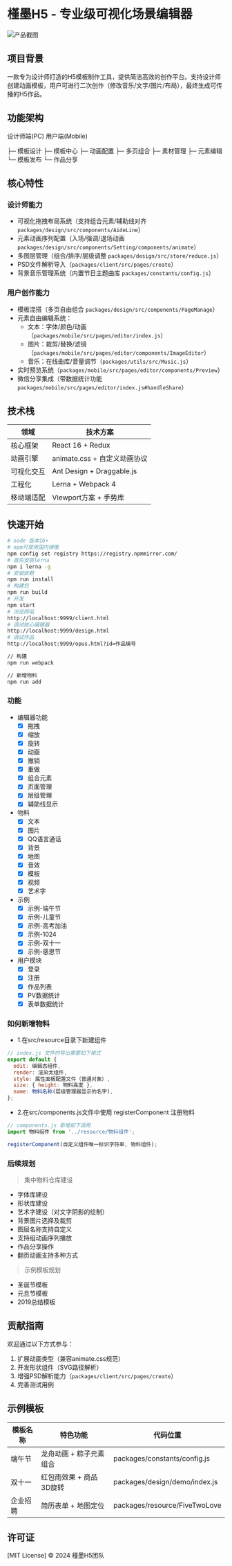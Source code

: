 # 槿墨H5 - 专业级可视化场景编辑器

![产品截图](http://www.lzuntalented.cn/img/home-log.png)

## 项目背景
一款专为设计师打造的H5模板制作工具，提供简洁高效的创作平台。支持设计师创建动画模板，用户可进行二次创作（修改音乐/文字/图片/布局），最终生成可传播的H5作品。

## 功能架构

设计师端(PC) 用户端(Mobile)

├─ 模板设计 ├─ 模板中心
├─ 动画配置 ├─ 多页组合
├─ 素材管理 ├─ 元素编辑
└─ 模板发布 └─ 作品分享

## 核心特性
### 设计师能力
- 可视化拖拽布局系统（支持组合元素/辅助线对齐 `packages/design/src/components/AideLine`）
- 元素动画序列配置（入场/强调/退场动画 `packages/design/src/components/Setting/components/animate`）
- 多图层管理（组合/排序/层级调整 `packages/design/src/store/reduce.js`）
- PSD文件解析导入（`packages/client/src/pages/create`）
- 背景音乐管理系统（内置节日主题曲库 `packages/constants/config.js`）

### 用户创作能力
- 模板混搭（多页自由组合 `packages/design/src/components/PageManage`）
- 元素自由编辑系统：
  - 文本：字体/颜色/动画（`packages/mobile/src/pages/editor/index.js`）
  - 图片：裁剪/替换/滤镜（`packages/mobile/src/pages/editor/components/ImageEditor`）
  - 音乐：在线曲库/音量调节（`packages/utils/src/Music.js`）
- 实时预览系统（`packages/mobile/src/pages/editor/components/Preview`）
- 微信分享集成（带数据统计功能 `packages/mobile/src/pages/editor/index.js#handleShare`）

## 技术栈
| 领域           | 技术方案                          |
|----------------|----------------------------------|
| 核心框架       | React 16 + Redux                 |
| 动画引擎       | animate.css + 自定义动画协议     |
| 可视化交互     | Ant Design + Draggable.js        |
| 工程化         | Lerna + Webpack 4                |
| 移动端适配     | Viewport方案 + 手势库            |

## 快速开始

```bash
# node 版本16+
# npm可使用国内镜像
npm config set registry https://registry.npmmirror.com/
# 首先安装lerna
npm i lerna -g
# 安装依赖
npm run install
# 构建包
npm run build
# 开发
npm start
# 浏览网站
http://localhost:9999/client.html
# 调试核心编辑器
http://localhost:9999/design.html
# 调试作品
http://localhost:9999/opus.html?id=作品编号

// 构建
npm run webpack

// 新增物料
npm run add
```

### 功能

* 编辑器功能
    - [x] 拖拽
    - [x] 缩放
    - [x] 旋转
    - [x] 动画
    - [x] 撤销
    - [x] 重做
    - [x] 组合元素
    - [x] 页面管理
    - [x] 层级管理
    - [x] 辅助线显示

* 物料
    - [x] 文本
    - [x] 图片
    - [x] QQ语言通话
    - [x] 背景
    - [x] 地图
    - [x] 音效
    - [x] 模板
    - [x] 视频
    - [x] 艺术字

* 示例
    - [x] 示例-端午节
    - [x] 示例-儿童节
    - [x] 示例-高考加油
    - [x] 示例-1024
    - [x] 示例-双十一
    - [x] 示例-感恩节

* 用户模块
    - [x] 登录
    - [x] 注册
    - [x] 作品列表
    - [x] PV数据统计
    - [x] 表单数据统计
### 如何新增物料
* 1.在src/resource目录下新建组件
``` js
// index.js 文件的导出需要如下格式
export default {
  edit: 编辑态组件,
  render: 渲染太组件,
  style: 属性面板配置文件（普通对象）,
  size: { height: 物料高度 },
  name: 物料名称(层级管理器显示的名字),
};

```
* 2.在src/components.js文件中使用 registerComponent 注册物料
``` js
// components.js 新增如下调用
import 物料组件 from '../resource/物料组件';

registerComponent(自定义组件唯一标识字符串, 物料组件);
```

### 后续规划
> 集中物料仓库建设
* 字体库建设
* 形状库建设
* 艺术字建设（对文字阴影的绘制）
* 背景图片选择及裁剪
* 图层名称支持自定义
* 支持组动画序列播放
* 作品分享操作
* 翻页动画支持多种方式

> 示例模板规划
* 圣诞节模板
* 元旦节模板
* 2019总结模板


## 贡献指南
欢迎通过以下方式参与：
1. 扩展动画类型（兼容animate.css规范）
2. 开发形状组件（SVG路径解析）
3. 增强PSD解析能力（`packages/client/src/pages/create`）
4. 完善测试用例

## 示例模板
| 模板名称       | 特色功能                          | 代码位置                          |
|---------------|----------------------------------|----------------------------------|
| 端午节        | 龙舟动画 + 粽子元素组合            | packages/constants/config.js     |
| 双十一        | 红包雨效果 + 商品3D旋转            | packages/design/demo/index.js    |
| 企业招聘      | 简历表单 + 地图定位                | packages/resource/FiveTwoLove    |

## 许可证
[MIT License] © 2024 槿墨H5团队